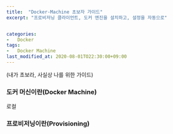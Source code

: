 ```yaml
---
title:  "Docker-Machine 초보자 가이드"
excerpt: "프로비저닝 클라이언트, 도커 엔진을 설치하고, 설정을 자동으로"


categories:
-   Docker
tags:
-   Docker Machine
last_modified_at: 2020-08-01TO22:30:00+09:00
---
```


(내가 초보라, 사실상 나를 위한 가이드)

### 도커 머신이란(Docker Machine)

로컬 

### 프로비저닝이란(Provisioning)

